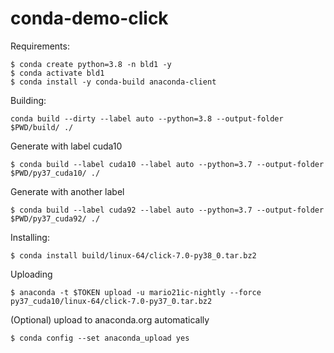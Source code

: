 # conda-demo-click

Requirements:
```
$ conda create python=3.8 -n bld1 -y
$ conda activate bld1
$ conda install -y conda-build anaconda-client
```

Building:
```
conda build --dirty --label auto --python=3.8 --output-folder $PWD/build/ ./
```

Generate with label cuda10
```
$ conda build --label cuda10 --label auto --python=3.7 --output-folder $PWD/py37_cuda10/ ./
```

Generate with another label
```
$ conda build --label cuda92 --label auto --python=3.7 --output-folder $PWD/py37_cuda92/ ./
```

Installing:
```
$ conda install build/linux-64/click-7.0-py38_0.tar.bz2
```

Uploading
```
$ anaconda -t $TOKEN upload -u mario21ic-nightly --force py37_cuda10/linux-64/click-7.0-py37_0.tar.bz2
```

(Optional) upload to anaconda.org automatically
```
$ conda config --set anaconda_upload yes
```
